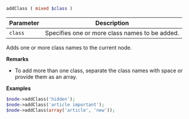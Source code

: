 ```php
addClass ( mixed $class )
```

| Parameter | Description
| --------- | -----------
| `class`   | Specifies one or more class names to be added.

Adds one or more class names to the current node.

**Remarks**

* To add more than one class, separate the class names with space or provide them as an array.

**Examples**

```php
$node->addClass('hidden');
$node->addClass('article important');
$node->addClass(array('article', 'new'));
```